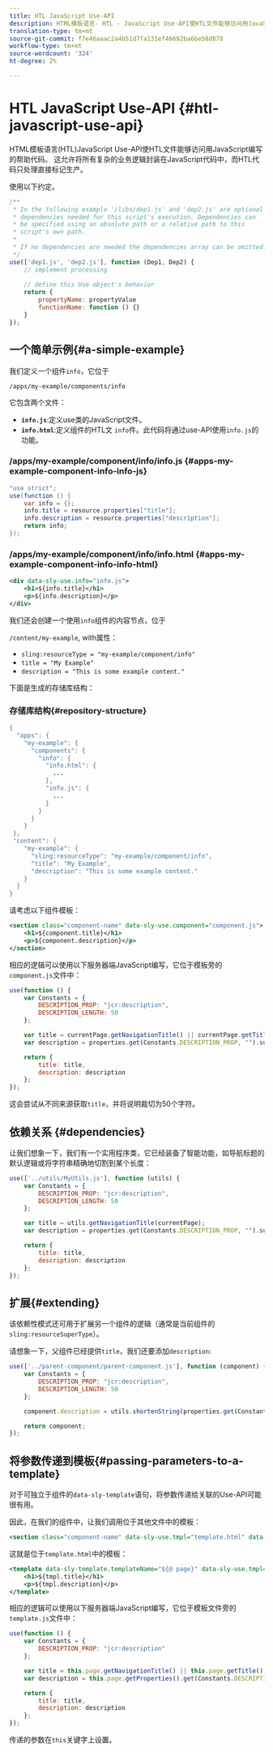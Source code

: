 ```yaml
---
title: HTL JavaScript Use-API
description: HTML模板语言- HTL - JavaScript Use-API使HTL文件能够访问用JavaScript编写的帮助代码。
translation-type: tm+mt
source-git-commit: f7e46aaac2a4b51d7fa131ef46692ba6be58d878
workflow-type: tm+mt
source-wordcount: '324'
ht-degree: 2%

---
```



# HTL JavaScript Use-API {#htl-javascript-use-api}

HTML模板语言(HTL)JavaScript Use-API使HTL文件能够访问用JavaScript编写的帮助代码。 这允许将所有复杂的业务逻辑封装在JavaScript代码中，而HTL代码只处理直接标记生产。

使用以下约定。

```javascript
/**
 * In the following example '/libs/dep1.js' and 'dep2.js' are optional
 * dependencies needed for this script's execution. Dependencies can
 * be specified using an absolute path or a relative path to this
 * script's own path.
 *
 * If no dependencies are needed the dependencies array can be omitted.
 */
use(['dep1.js', 'dep2.js'], function (Dep1, Dep2) {
    // implement processing
  
    // define this Use object's behavior
    return {
        propertyName: propertyValue
        functionName: function () {}
    }
});
```

## 一个简单示例{#a-simple-example}

我们定义一个组件`info`，它位于

`/apps/my-example/components/info`

它包含两个文件：

* **`info.js`**:定义use类的JavaScript文件。
* **`info.html`**:定义组件的HTL文 `info`件。此代码将通过use-API使用`info.js`的功能。

### /apps/my-example/component/info/info.js {#apps-my-example-component-info-info-js}

```java
"use strict";
use(function () {
    var info = {};
    info.title = resource.properties["title"];
    info.description = resource.properties["description"];
    return info;
});
```

### /apps/my-example/component/info/info.html {#apps-my-example-component-info-info-html}

```xml
<div data-sly-use.info="info.js">
    <h1>${info.title}</h1>
    <p>${info.description}</p>
</div>
```

我们还会创建一个使用`info`组件的内容节点，位于

`/content/my-example`, with属性：

* `sling:resourceType = "my-example/component/info"`
* `title = "My Example"`
* `description = "This is some example content."`

下面是生成的存储库结构：

### 存储库结构{#repository-structure}

```java
{
  "apps": {
    "my-example": {
      "components": {
        "info": {
          "info.html": {
            ...
          },
          "info.js": {
            ...
          }
        }
      }
    }
 },
 "content": {
    "my-example": {
      "sling:resourceType": "my-example/component/info",
      "title": "My Example",
      "description": "This is some example content."
    }
  }
}
```

请考虑以下组件模板：

```xml
<section class="component-name" data-sly-use.component="component.js">
    <h1>${component.title}</h1>
    <p>${component.description}</p>
</section>
```

相应的逻辑可以使用以下服务器端JavaScript编写，它位于模板旁的`component.js`文件中：

```javascript
use(function () {
    var Constants = {
        DESCRIPTION_PROP: "jcr:description",
        DESCRIPTION_LENGTH: 50
    };

    var title = currentPage.getNavigationTitle() || currentPage.getTitle() || currentPage.getName();
    var description = properties.get(Constants.DESCRIPTION_PROP, "").substr(0, Constants.DESCRIPTION_LENGTH);

    return {
        title: title,
        description: description
    };
});
```

这会尝试从不同来源获取`title`，并将说明裁切为50个字符。

## 依赖关系 {#dependencies}

让我们想象一下，我们有一个实用程序类，它已经装备了智能功能，如导航标题的默认逻辑或将字符串精确地切割到某个长度：

```javascript
use(['../utils/MyUtils.js'], function (utils) {
    var Constants = {
        DESCRIPTION_PROP: "jcr:description",
        DESCRIPTION_LENGTH: 50
    };

    var title = utils.getNavigationTitle(currentPage);
    var description = properties.get(Constants.DESCRIPTION_PROP, "").substr(0, Constants.DESCRIPTION_LENGTH);

    return {
        title: title,
        description: description
    };
});
```

## 扩展{#extending}

该依赖性模式还可用于扩展另一个组件的逻辑（通常是当前组件的`sling:resourceSuperType`）。

请想象一下，父组件已经提供`title`，我们还要添加`description`:

```javascript
use(['../parent-component/parent-component.js'], function (component) {
    var Constants = {
        DESCRIPTION_PROP: "jcr:description",
        DESCRIPTION_LENGTH: 50
    };

    component.description = utils.shortenString(properties.get(Constants.DESCRIPTION_PROP, ""), Constants.DESCRIPTION_LENGTH);

    return component;
});
```

## 将参数传递到模板{#passing-parameters-to-a-template}

对于可独立于组件的`data-sly-template`语句，将参数传递给关联的Use-API可能很有用。

因此，在我们的组件中，让我们调用位于其他文件中的模板：

```xml
<section class="component-name" data-sly-use.tmpl="template.html" data-sly-call="${tmpl.templateName @ page=currentPage}"></section>
```

这就是位于`template.html`中的模板：

```xml
<template data-sly-template.templateName="${@ page}" data-sly-use.tmpl="${'template.js' @ page=page, descriptionLength=50}">
    <h1>${tmpl.title}</h1>
    <p>${tmpl.description}</p>
</template>
```

相应的逻辑可以使用以下服务器端JavaScript编写，它位于模板文件旁的`template.js`文件中：

```javascript
use(function () {
    var Constants = {
        DESCRIPTION_PROP: "jcr:description"
    };

    var title = this.page.getNavigationTitle() || this.page.getTitle() || this.page.getName();
    var description = this.page.getProperties().get(Constants.DESCRIPTION_PROP, "").substr(0, this.descriptionLength);

    return {
        title: title,
        description: description
    };
});
```

传递的参数在`this`关键字上设置。
